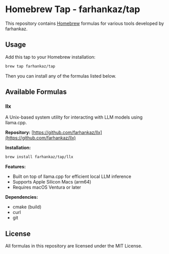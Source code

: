 # Homebrew Tap - farhankaz/tap

This repository contains [Homebrew](https://brew.sh/) formulas for various tools developed by farhankaz.

## Usage

Add this tap to your Homebrew installation:

```bash
brew tap farhankaz/tap
```

Then you can install any of the formulas listed below.

## Available Formulas

### llx

A Unix-based system utility for interacting with LLM models using llama.cpp.

**Repository:** [https://github.com/farhankaz/llx](https://github.com/farhankaz/llx)

**Installation:**

```bash
brew install farhankaz/tap/llx
```

**Features:**
- Built on top of llama.cpp for efficient local LLM inference
- Supports Apple Silicon Macs (arm64)
- Requires macOS Ventura or later

**Dependencies:**
- cmake (build)
- curl
- git

## License

All formulas in this repository are licensed under the MIT License.